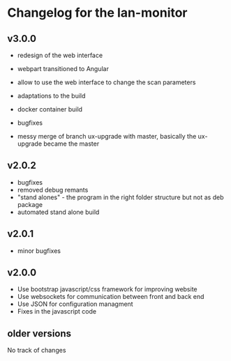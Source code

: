 # Changelog for the lan-monitor

## v3.0.0

- redesign of the web interface
- webpart transitioned to Angular
- allow to use the web interface to change the scan parameters
- adaptations to the build
- docker container build
- bugfixes

- messy merge of branch ux-upgrade with master, basically the ux-upgrade became the master

## v2.0.2

- bugfixes
- removed debug remants
- "stand alones" - the program in the right folder structure but not as deb package
- automated stand alone build

## v2.0.1

- minor bugfixes

## v2.0.0

- Use bootstrap javascript/css framework for improving website
- Use websockets for communication between front and back end
- Use JSON for configuration managment
- Fixes in the javascript code  

## older versions

No track of changes
